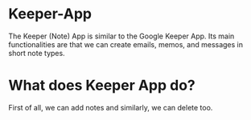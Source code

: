 # Keeper-App
The Keeper (Note) App is similar to the Google Keeper App.
Its main functionalities are that we can create emails, memos, and messages in short note types.

# What does Keeper App do?
First of all, we can add notes and similarly, we can delete too.
